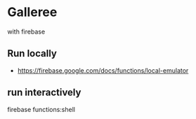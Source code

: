 # Galleree

with firebase

## Run locally
- https://firebase.google.com/docs/functions/local-emulator

## run interactively
firebase functions:shell